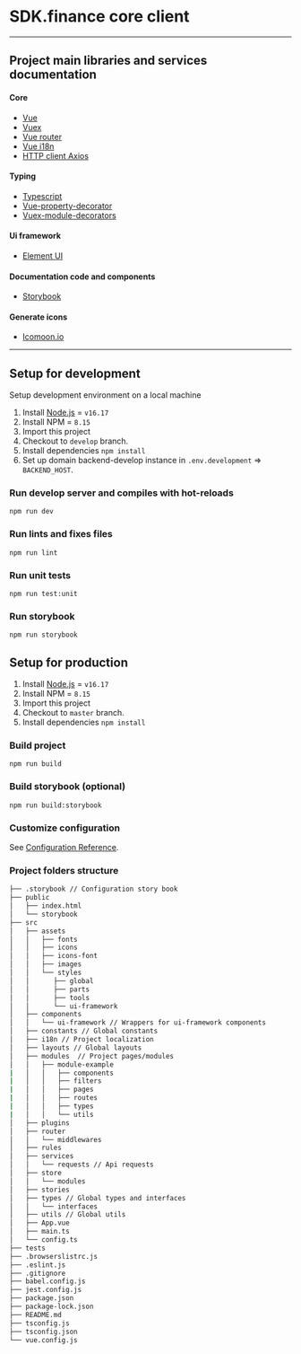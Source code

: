 # SDK.finance core client

---

## Project main libraries and services documentation

#### Core
* [Vue](https://vuejs.org/)
* [Vuex](https://vuex.vuejs.org/)
* [Vue router](https://router.vuejs.org/)
* [Vue i18n](https://kazupon.github.io/vue-i18n/introduction.html)
* [HTTP client Axios](https://github.com/axios/axios)

#### Typing
* [Typescript](https://www.typescriptlang.org/)
* [Vue-property-decorator](https://github.com/kaorun343/vue-property-decorator)
* [Vuex-module-decorators](https://github.com/championswimmer/vuex-module-decorators)

#### Ui framework 
* [Element UI](https://element.eleme.io/#/en-US/component/installation)

#### Documentation code and components
* [Storybook](https://storybook.js.org/docs/react/get-started/introduction)

#### Generate icons
* [Icomoon.io](https://icomoon.io/#docs)

---

## Setup for development

Setup development environment on a local machine

1. Install [Node.js](https://nodejs.org/) = `v16.17` 
2. Install NPM = `8.15`
3. Import this project
4. Checkout to `develop` branch.   
5. Install dependencies `npm install`
6. Set up domain backend-develop instance in  `.env.development` => `BACKEND_HOST`. 

### Run develop server and compiles with hot-reloads

```
npm run dev
```

### Run lints and fixes files

```
npm run lint
```

### Run unit tests

```
npm run test:unit
```

### Run storybook

```
npm run storybook
```

## Setup for production

1. Install [Node.js](https://nodejs.org/) = `v16.17`
2. Install NPM = `8.15`
3. Import this project
4. Checkout to `master` branch.
5. Install dependencies `npm install`

### Build project

```
npm run build
```

### Build storybook (optional)

```
npm run build:storybook
```

### Customize configuration

See [Configuration Reference](https://cli.vuejs.org/config/).


### Project folders structure

```bash
├── .storybook // Configuration story book
├── public
│   ├── index.html 
│   └── storybook 
├── src
│   ├── assets
│   │   ├── fonts
│   │   ├── icons
│   │   ├── icons-font
│   │   ├── images
│   │   └── styles
│   │      ├── global
│   │      ├── parts
│   │      ├── tools
│   │      └── ui-framework
│   ├── components
│   │   └── ui-framework // Wrappers for ui-framework components
│   ├── constants // Global constants 
│   ├── i18n // Project localization
│   ├── layouts // Global layouts
│   ├── modules  // Project pages/modules
│   │   ├── module-example
|   │   │   ├── components
|   │   │   ├── filters
|   │   │   ├── pages 
|   │   │   ├── routes
|   │   │   ├── types 
|   │   │   └── utils
│   ├── plugins
│   ├── router
│   │   └── middlewares 
│   ├── rules
│   ├── services
│   │   └── requests // Api requests
│   ├── store
│   │   └── modules
│   ├── stories
│   ├── types // Global types and interfaces
│   │   └── interfaces 
│   ├── utils // Global utils
│   ├── App.vue
│   ├── main.ts
│   └── config.ts
├── tests
├── .browserslistrc.js
├── .eslint.js
├── .gitignore
├── babel.config.js
├── jest.config.js
├── package.json
├── package-lock.json
├── README.md
├── tsconfig.js
├── tsconfig.json
└── vue.config.js

```


